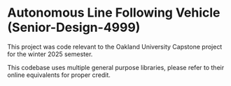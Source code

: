 # Autonomous Line Following Vehicle (Senior-Design-4999)

This project was code relevant to the Oakland University Capstone project for the winter 2025 semester. 

This codebase uses multiple general purpose libraries, please refer to their online equivalents for proper credit.
